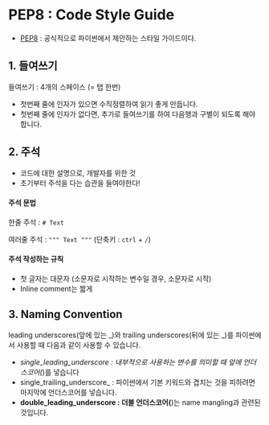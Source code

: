# PEP8 : Code Style Guide

- [PEP8](https://peps.python.org/pep-0008/) : 공식적으로 파이썬에서 제안하는 스타일 가이드이다.

## 1. 들여쓰기

들여쓰기 : 4개의 스페이스 (= 탭 한번)

- 첫번째 줄에 인자가 있으면 수직정렬하여 읽기 좋게 만듭니다.
- 첫번째 줄에 인자가 없다면, 추가로 들여쓰기를 하여 다음행과 구별이 되도록 해야 합니다.

## 2. 주석

- 코드에 대한 설명으로, 개발자를 위한 것
- 초기부터 주석을 다는 습관을 들여야한다!

#### 주석 문법

한줄 주석 : `# Text`

여러줄 주석 : `""" Text """` (단축키 : `ctrl` + `/`)

#### 주석 작성하는 규칙

- 첫 글자는 대문자 (소문자로 시작하는 변수일 경우, 소문자로 시작)
- Inline comment는 짧게

## 3. Naming Convention

leading underscores(앞에 있는 _)와 trailing underscores(뒤에 있는 _)를 파이썬에서 사용할 때 다음과 같이 사용할 수 있습니다.

- _single_leading_underscore : 내부적으로 사용하는 변수를 의미할 때 앞에 언더스코어(_)를 넣습니다
- single_trailing_underscore_ : 파이썬에서 기본 키워드와 겹치는 것을 피하려면 마지막에 언더스코어를 넣습니다.
- __double_leading_underscore : 더블 언더스코어(__)는 name mangling과 관련된 것입니다.